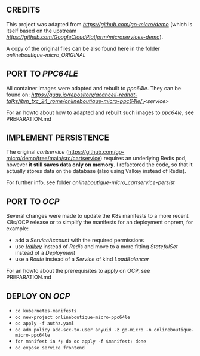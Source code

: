 ## CREDITS

This project was adapted from _https://github.com/go-micro/demo_ (which is itself based on the upstream _https://github.com/GoogleCloudPlatform/microservices-demo_).

A copy of the original files can be also found here in the folder _onlineboutique-micro_ORIGINAL_

## PORT TO _PPC64LE_

All container images were adapted and rebuilt to _ppc64le_. They can be found on: _https://quay.io/repository/acancell-redhat-talks/ibm_txc_24_rome/onlineboutique-micro-ppc64le/\<service\>_

For an howto about how to adapted and rebuilt such images to _ppc64le_, see PREPARATION.md

## IMPLEMENT PERSISTENCE

The original _cartservice_ (https://github.com/go-micro/demo/tree/main/src/cartservice) requires an underlying Redis pod, however **it still saves data only on memory**.
I refactored the code, so that it actually stores data on the database (also using Valkey instead of Redis).

For further info, see folder _onlineboutique-micro_cartservice-persist_

## PORT TO _OCP_

Several changes were made to update the K8s manifests to a more recent K8s/OCP release or to simplify the manifests for an deployment onprem, for example:
- add a _ServiceAccount_ with the required permissions
- use _[Valkey](https://github.com/valkey-io/valkey)_ instead of _Redis_ and move to a more fitting _StatefulSet_ instead of a _Deployment_
- use a _Route_ instead of a _Service_ of kind _LoadBalancer_

For an howto about the prerequisites to apply on OCP, see PREPARATION.md

## DEPLOY ON _OCP_

- `cd kubernetes-manifests`
- `oc new-project onlineboutique-micro-ppc64le`
- `oc apply -f authz.yaml`
- `oc adm policy add-scc-to-user anyuid -z go-micro -n onlineboutique-micro-ppc64le`
- `for manifest in *; do oc apply -f $manifest; done`
- `oc expose service frontend`
